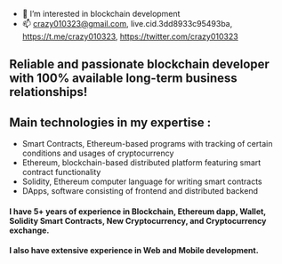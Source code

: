 - 👀 I’m interested in blockchain development
- 📫 crazy010323@gmail.com, live.cid.3dd8933c95493ba, https://t.me/crazy010323, https://twitter.com/crazy010323

## Reliable and passionate blockchain developer with 100% available long-term business relationships!

## Main technologies in my expertise : 
- Smart Contracts, Ethereum-based programs with tracking of certain conditions and usages of cryptocurrency
- Ethereum, blockchain-based distributed platform featuring smart contract functionality
- Solidity, Ethereum computer language for writing smart contracts
- DApps, software consisting of frontend and distributed backend

#### I have 5+ years of experience in Blockchain, Ethereum dapp, Wallet, Solidity Smart Contracts, New Cryptocurrency, and Cryptocurrency exchange.

#### I also have extensive experience in Web and Mobile development.
